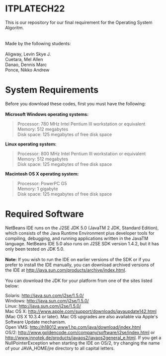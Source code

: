 # ITPLATECH22

This is our repository for our final requirement for the Operating System Algoritm.</br></br>
</br>Made by the following students:
</br></br>Aligway, Levin Skye J.
</br>Cuetara, Mel Allen
</br>Danao, Dennis Marc
</br>Ponce, Nikko Andrew

# System Requirements

Before you download these codes, first you must have the following:</br></br>
<b>Microsoft Windows operating systems:</b>
</br>
>Processor: 780 MHz Intel Pentium III workstation or equivalent</br>
>Memory: 512 megabytes</br>
>Disk space: 125 megabytes of free disk space</br>

<b>Linux operating system:</b>
</br>
>Processor: 800 MHz Intel Pentium III workstation or equivalent</br>
>Memory: 512 megabytes</br>
>Disk space: 125 megabytes of free disk space</br>

<b>Macintosh OS X operating system:</b>
</br>
>Processor: PowerPC G5</br>
>Memory: 1 gigabyte</br>
>Disk space: 125 megabytes of free disk space</br>

# Required Software

NetBeans IDE runs on the J2SE JDK 5.0 (JavaTM 2 JDK, Standard Edition), which consists of the Java Runtime Environment plus developer tools for compiling, debugging, and running applications written in the JavaTM language. NetBeans IDE 5.0 also runs on J2SE SDK version 1.4.2, but it has only been tested on JDK 5.0.
</br></br>
<b>Note:</b> If you wish to run the IDE on earlier versions of the SDK or if you prefer to install the IDE manually, you can download archived versions of the IDE at http://java.sun.com/products/archive/index.html.
</br></br>
You can download the JDK for your platform from one of the sites listed below:

Solaris: http://java.sun.com/j2se/1.5.0/</br>
Windows: http://java.sun.com/j2se/1.5.0/</br>
Linux: http://java.sun.com/j2se/1.5.0/</br>
Mac OS X: http://www.apple.com/support/downloads/javaupdate142.html (Mac OS X 10.3.4 or later). Mac OS upgrades are also available via Apple's Software Update mechanism.</br>
Open VMS: http://h18012.www1.hp.com/java/download/index.html</br>
OS/2: http://www.goldencode.com/company/software/j2se/index.html or http://www.innotek.de/products/javaos2/javaos2general_e.html.
If you get a NullPointerException when starting the IDE on OS/2, try changing the name of your JAVA_HOME/jre directory to all capital letters.</br>
